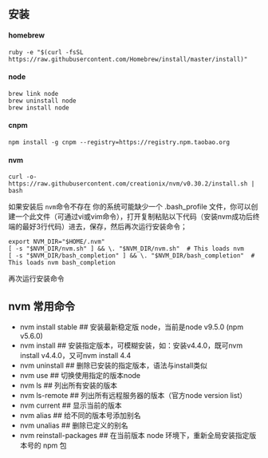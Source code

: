## 安装
#### homebrew
` ruby -e "$(curl -fsSL https://raw.githubusercontent.com/Homebrew/install/master/install)" `

#### node
```
brew link node
brew uninstall node
brew install node
```

#### cnpm
` npm install -g cnpm --registry=https://registry.npm.taobao.org `

#### nvm
` curl -o- https://raw.githubusercontent.com/creationix/nvm/v0.30.2/install.sh | bash `

如果安装后 ` nvm `命令不存在
你的系统可能缺少一个 .bash_profile 文件，你可以创建一个此文件（可通过vi或vim命令），打开复制粘贴以下代码（安装nvm成功后终端的最好3行代码）进去，保存，然后再次运行安装命令；
```
export NVM_DIR="$HOME/.nvm"
[ -s "$NVM_DIR/nvm.sh" ] && \. "$NVM_DIR/nvm.sh"  # This loads nvm
[ -s "$NVM_DIR/bash_completion" ] && \. "$NVM_DIR/bash_completion"  # This loads nvm bash_completion
```

再次运行安装命令

## nvm 常用命令
- nvm install stable ## 安装最新稳定版 node，当前是node v9.5.0 (npm v5.6.0)
- nvm install <version> ## 安装指定版本，可模糊安装，如：安装v4.4.0，既可nvm install v4.4.0，又可nvm install 4.4
- nvm uninstall <version> ## 删除已安装的指定版本，语法与install类似
- nvm use <version> ## 切换使用指定的版本node
- nvm ls ## 列出所有安装的版本
- nvm ls-remote ## 列出所有远程服务器的版本（官方node version list）
- nvm current ## 显示当前的版本
- nvm alias <name> <version> ## 给不同的版本号添加别名
- nvm unalias <name> ## 删除已定义的别名
- nvm reinstall-packages <version> ## 在当前版本 node 环境下，重新全局安装指定版本号的 npm 包

 
